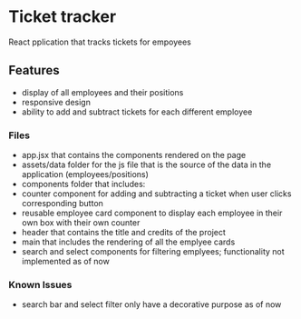 # Ticket tracker
React pplication that tracks tickets for empoyees 

## Features

- display of all employees and their positions
- responsive design
- ability to add and subtract tickets for each different employee

### Files

- app.jsx that contains the components rendered on the page
- assets/data folder for the js file that is the source of the data in the application (employees/positions)
- components folder that includes:
- counter component for adding and subtracting a ticket when user clicks corresponding button
- reusable employee card component to display each employee in their own box with their own counter
- header that contains the title and credits of the project
- main that includes the rendering of all the emplyee cards
- search and select components for filtering emplyees; functionality not implemented as of now

### Known Issues

- search bar and select filter only have a decorative purpose as of now

